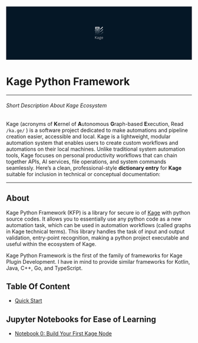 ![](./banner.png)
# Kage Python Framework

---
###### Short Description About Kage Ecosystem
Kage (acronyms of **K**ernel of **A**utonomous **G**raph-based **E**xecution, Read `/ka.ge/` ) is a software project dedicated to make automations and pipeline creation easier, accessible and local.
Kage is a lightweight, modular automation system that enables users to create custom workflows and automations on their local machines.
Unlike traditional system automation tools, Kage focuses on personal productivity workflows that can chain together APIs, AI services, file operations, and system commands seamlessly.
Here’s a clean, professional-style **dictionary entry** for **Kage** suitable for inclusion in technical or conceptual documentation:

---
## About
Kage Python Framework (KFP) is a library for secure io of [Kage]("https://github.com/thisismeamir/kage) with python source codes. It allows you to essentially use any python code as a new automation task, which can be used in automation workflows (called graphs in Kage technical terms). This library handles the task of input and output validation, entry-point recognition, making a python project executable and useful within the ecosystem of Kage.

Kage Python Framework is the first of the family of frameworks for Kage Plugin Development. I have in mind to provide similar frameworks for Kotlin, Java, C++, Go, and TypeScript. 

## Table Of Content

- [Quick Start](./02-QuickStart.md)

## Jupyter Notebooks for Ease of Learning

- [Notebook 0: Build Your First Kage Node](../examples/00-BuildYourFirstNode.ipynb)
